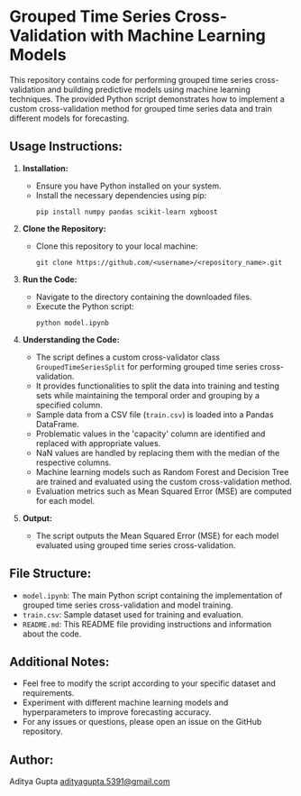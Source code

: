 # Grouped Time Series Cross-Validation with Machine Learning Models

This repository contains code for performing grouped time series cross-validation and building predictive models using machine learning techniques. The provided Python script demonstrates how to implement a custom cross-validation method for grouped time series data and train different models for forecasting.

## Usage Instructions:

1. **Installation:**
   - Ensure you have Python installed on your system.
   - Install the necessary dependencies using pip:
     ```
     pip install numpy pandas scikit-learn xgboost
     ```

2. **Clone the Repository:**
   - Clone this repository to your local machine:
     ```
     git clone https://github.com/<username>/<repository_name>.git
     ```

3. **Run the Code:**
   - Navigate to the directory containing the downloaded files.
   - Execute the Python script:
     ```
     python model.ipynb
     ```

4. **Understanding the Code:**
   - The script defines a custom cross-validator class `GroupedTimeSeriesSplit` for performing grouped time series cross-validation.
   - It provides functionalities to split the data into training and testing sets while maintaining the temporal order and grouping by a specified column.
   - Sample data from a CSV file (`train.csv`) is loaded into a Pandas DataFrame.
   - Problematic values in the 'capacity' column are identified and replaced with appropriate values.
   - NaN values are handled by replacing them with the median of the respective columns.
   - Machine learning models such as Random Forest and Decision Tree are trained and evaluated using the custom cross-validation method.
   - Evaluation metrics such as Mean Squared Error (MSE) are computed for each model.

5. **Output:**
   - The script outputs the Mean Squared Error (MSE) for each model evaluated using grouped time series cross-validation.

## File Structure:

- `model.ipynb`: The main Python script containing the implementation of grouped time series cross-validation and model training.
- `train.csv`: Sample dataset used for training and evaluation.
- `README.md`: This README file providing instructions and information about the code.

## Additional Notes:

- Feel free to modify the script according to your specific dataset and requirements.
- Experiment with different machine learning models and hyperparameters to improve forecasting accuracy.
- For any issues or questions, please open an issue on the GitHub repository.

## Author:
Aditya Gupta
adityagupta.5391@gmail.com
